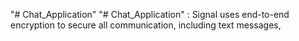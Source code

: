 "# Chat_Application" 
"# Chat_Application" : Signal uses end-to-end encryption to secure all communication, including text messages, 
